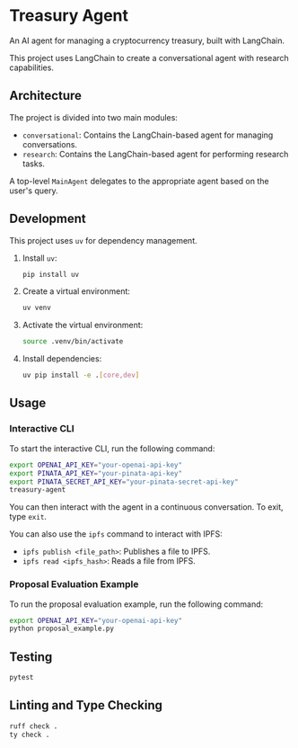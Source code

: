 # Treasury Agent

An AI agent for managing a cryptocurrency treasury, built with LangChain.

This project uses LangChain to create a conversational agent with research capabilities.

## Architecture

The project is divided into two main modules:

-   `conversational`: Contains the LangChain-based agent for managing conversations.
-   `research`: Contains the LangChain-based agent for performing research tasks.

A top-level `MainAgent` delegates to the appropriate agent based on the user's query.

## Development

This project uses `uv` for dependency management.

1.  Install `uv`:
    ```bash
    pip install uv
    ```
2.  Create a virtual environment:
    ```bash
    uv venv
    ```
3.  Activate the virtual environment:
    ```bash
    source .venv/bin/activate
    ```
4.  Install dependencies:
    ```bash
    uv pip install -e .[core,dev]
    ```

## Usage

### Interactive CLI

To start the interactive CLI, run the following command:

```bash
export OPENAI_API_KEY="your-openai-api-key"
export PINATA_API_KEY="your-pinata-api-key"
export PINATA_SECRET_API_KEY="your-pinata-secret-api-key"
treasury-agent
```

You can then interact with the agent in a continuous conversation. To exit, type `exit`.

You can also use the `ipfs` command to interact with IPFS:

-   `ipfs publish <file_path>`: Publishes a file to IPFS.
-   `ipfs read <ipfs_hash>`: Reads a file from IPFS.

### Proposal Evaluation Example

To run the proposal evaluation example, run the following command:

```bash
export OPENAI_API_KEY="your-openai-api-key"
python proposal_example.py
```

## Testing

```bash
pytest
```

## Linting and Type Checking

```bash
ruff check .
ty check .
```
